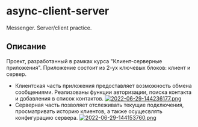 # async-client-server
Messenger. Server/client practice.

## Описание
Проект, разработанный в рамках курса "Клиент-серверные приложения". Приложение состоит из 2-ух ключевых блоков: клиент и сервер.
* Клиентская часть приложения предоставляет возможность обмена сообщениями. Реализованы функции авторизации, поиска контакта и добавления в список контактов.
[![2022-06-29-144236177.png](https://i.postimg.cc/vTvkszJL/2022-06-29-144236177.png)](https://postimg.cc/2LV2d48V)
* Серверная часть позволяет отслеживать текущие подключения, просматривать историю клиентов, а также осущесвлять конфигурацию сервера.
[![2022-06-29-144153760.png](https://i.postimg.cc/KjyhF4RF/2022-06-29-144153760.png)](https://postimg.cc/YG8szr6y)
